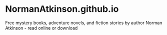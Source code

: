 # NormanAtkinson.github.io
Free mystery books, adventure novels, and fiction stories by author Norman Atkinson - read online or download
